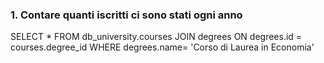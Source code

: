 ### 1. Contare quanti iscritti ci sono stati ogni anno
SELECT * 
FROM 
	db_university.courses
JOIN
	degrees
ON
	degrees.id = courses.degree_id
WHERE
	degrees.name= 'Corso di Laurea in Economia'
````